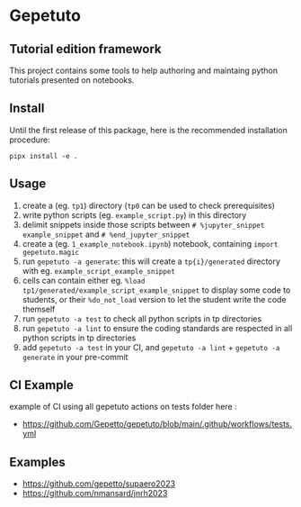 # Gepetuto

## Tutorial edition framework

This project contains some tools to help authoring and maintaing python tutorials presented on notebooks.

## Install

Until the first release of this package, here is the recommended installation procedure:
```
pipx install -e .
```

## Usage

1. create a (eg. `tp1`) directory (`tp0` can be used to check prerequisites)
2. write python scripts (eg. `example_script.py`) in this directory
3. delimit snippets inside those scripts between `# %jupyter_snippet example_snippet` and `# %end_jupyter_snippet`
4. create a (eg. `1_example_notebook.ipynb`) notebook, containing `import gepetuto.magic`
5. run `gepetuto -a generate`: this will create a `tp{i}/generated` directory with eg. `example_script_example_snippet`
6. cells can contain either eg. `%load tp1/generated/example_script_example_snippet` to display some code to students,
   or their `%do_not_load` version to let the student write the code themself
7. run `gepetuto -a test` to check all python scripts in tp directories
8. run `gepetuto -a lint` to ensure the coding standards are respected in all python scripts in tp directories
9. add `gepetuto -a test` in your CI, and `gepetuto -a lint` + `gepetuto -a generate` in your pre-commit

## CI Example

example of CI using all gepetuto actions on tests folder here :
- https://github.com/Gepetto/gepetuto/blob/main/.github/workflows/tests.yml

## Examples

- https://github.com/gepetto/supaero2023
- https://github.com/nmansard/jnrh2023
